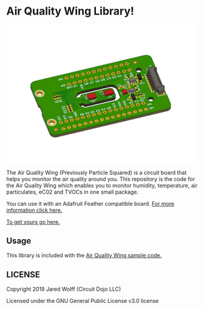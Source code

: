 # Air Quality Wing Library!

![Render](images/render.png)

The Air Quality Wing (Previously Particle Squared) is a circuit board that helps you monitor the air quality around you. This repository is the code for the Air Quality Wing which enables you to monitor humidity, temperature, air particulates, eC02 and TVOCs in one small package.

You can use it with an Adafruit Feather compatible board. [For more information click here.](https://docs.jaredwolff.com/air-quality-wing/index.html)

[To get yours go here.](https://www.jaredwolff.com/store/air-quality-wing/)

## Usage

This library is included with the [Air Quality Wing sample code.](https://github.com/circuitdojo/air-quality-wing-code)

## LICENSE
Copyright 2019 Jared Wolff (Circuit Dojo LLC)

Licensed under the GNU General Public License v3.0 license
